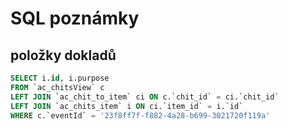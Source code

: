 # SQL poznámky

## položky dokladů

```sql
SELECT i.id, i.purpose
FROM `ac_chitsView` c
LEFT JOIN `ac_chit_to_item` ci ON c.`chit_id` = ci.`chit_id`
LEFT JOIN `ac_chits_item` i ON ci.`item_id` = i.`id`
WHERE c.`eventId` = '23f8ff7f-f882-4a28-b699-3021720f119a'
```


